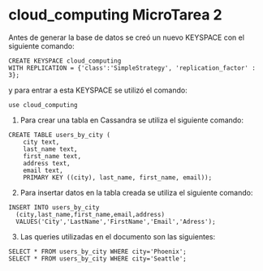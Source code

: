 # cloud_computing MicroTarea 2

Antes de generar la base de datos se creó un nuevo KEYSPACE con el siguiente comando:
```
CREATE KEYSPACE cloud_computing
WITH REPLICATION = {'class':'SimpleStrategy', 'replication_factor' : 3};
```
y para entrar a esta KEYSPACE se utilizó el comando:
```
use cloud_computing
```
1. Para crear una tabla en Cassandra se utiliza el siguiente comando:
```
CREATE TABLE users_by_city ( 
	city text, 
	last_name text, 
	first_name text, 
	address text, 
	email text, 
	PRIMARY KEY ((city), last_name, first_name, email));
```
2. Para insertar datos en la tabla creada se utiliza el siguiente comando:
```
INSERT INTO users_by_city 
  (city,last_name,first_name,email,address)
  VALUES('City','LastName','FirstName','Email','Adress');
```
3. Las queries utilizadas en el documento son las siguientes:
```
SELECT * FROM users_by_city WHERE city='Phoenix';
SELECT * FROM users_by_city WHERE city='Seattle';
```
